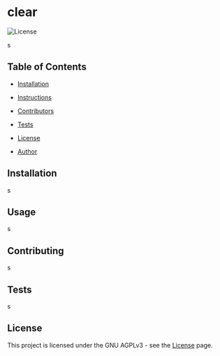# clear

![License](https://img.shields.io/static/v1?label=license&message=GNU+AGPLv3&color=orange) 

s

## Table of Contents

* [Installation](#Installation)

* [Instructions](#Instructions)

* [Contributors](#Contributors)

* [Tests](#Tests)

* [License](#License)

* [Author](#Author)

## Installation

s

## Usage

s

## Contributing

s

## Tests

s

## License

This project is licensed under the GNU AGPLv3 - see the [License](https://choosealicense.com/licenses/agpl-3.0/) page.